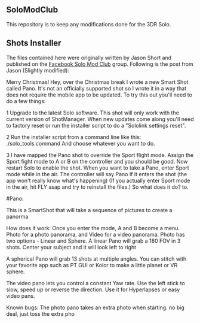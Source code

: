 ## SoloModClub

This repository is to keep any modifications done for the 3DR Solo. 

## Shots Installer

The files contained here were originally written by Jason Short and published on the [Facebook Solo Mod Club](https://www.facebook.com/groups/3DRSOLOModClub/?fref=nf) group. Following is the post from Jason (Slightly modified):

Merry Christmas!
Hey, over the Christmas break I wrote a new Smart Shot called Pano. It's not an officially supported shot so I wrote it in a way that does not require the mobile app to be updated. To try this out you'll need to do a few things:

1 Upgrade to the latest Solo software. This shot will only work with the current version of ShotManager. When new updates come along you'll need to factory reset or run the installer script to do a "Sololink settings reset".

2 Run the installer script from a command line like this:
./solo_tools.command
And choose whatever you want to do.

3 I have mapped the Pano shot to override the Sport flight mode. Assign the Sport fight mode to A or B on the controller and you should be good. Now restart Solo to enable the shot.
When you want to take a Pano, enter Sport mode while in the air. The controller will say Pano If it enters the shot (the app won't really know what's happening)
(If you actually enter Sport mode in the air, hit FLY asap and try to reinstall the files.)
So what does it do?
to.


#Pano:

This is a SmartShot that will take a sequence of pictures to create a panorma

How does it work:
Once you enter the mode, A and B become a menu. Photo for a photo panorama, and Video for a video panorama. Photo has two options - Linear and Sphere. A linear Pano will grab a 180 FOV in 3 shots. Center your subject and it will look left to right

A spherical Pano will grab 13 shots at multiple angles. You can stitch with your favorite app such as PT GUI or Kolor to make a little planet or VR sphere.

The video pano lets you control a constant Yaw rate. Use the left stick to slow, speed up or reverse the direction. Use it for Hyperlapses or easy video pans.

Known bugs: The photo pano takes an extra photo when starting. no big deal, just toss the extra pho